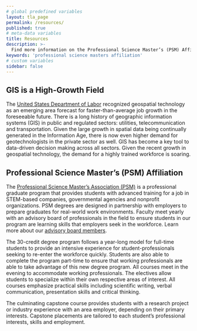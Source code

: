 ```yaml
---
# global predefined variables
layout: tla_page
permalink: /resources/
published: true
# meta-data variables
title: Resources
description: >- 
  Find more information on the Professional Science Master’s (PSM) Affiliation at Temple University in the College of Liberal Arts.
keywords: 'professional science masters affiliation'
# custom variables
sidebar: false
---
```

## GIS is a High-Growth Field
The [United States Department of Labor](https://www.doleta.gov/brg/indprof/geospatial_profile.cfm) 
recognized geospatial technology as an emerging area forecast for faster-than-average job growth in the foreseeable future. There is a long history of geographic information systems (GIS) in public and regulated sectors: utilities, telecommunication and transportation. Given the large growth in spatial data being continually generated in the Information Age, there is now even higher demand for geotechnologists in the private sector as well. GIS has become a key tool to data-driven decision making across all sectors. Given the recent growth in geospatial technology, the demand for a highly trained workforce is soaring.

## Professional Science Master’s (PSM) Affiliation
The [Professional Science Master’s Association (PSM)](https://www.professionalsciencemasters.org/) is a professional graduate program that provides students with advanced training for a job in STEM-based companies, governmental agencies and nonprofit organizations. PSM degrees are designed in partnership with employers to prepare graduates for real-world work environments. Faculty meet yearly with an advisory board of professionals in the field to ensure students in our program are learning skills that employers seek in the workforce. Learn more about our [advisory board members](https://develop.cla.temple.edu/geographic-information-systems/advisory-board/).

The 30-credit degree program follows a year-long model for full-time students to provide an intensive experience for student-professionals seeking to re-enter the workforce quickly. Students are also able to complete the program part-time to ensure that working professionals are able to take advantage of this new degree program. All courses meet in the evening to accommodate working professionals. The electives allow students to specialize within their own respective areas of interest. All courses emphasize practical skills including scientific writing, verbal communication, presentation skills and critical thinking.

The culminating capstone course provides students with a research project or industry experience with an area employer, depending on their primary interests. Capstone placements are tailored to each student’s professional interests, skills and employment.
